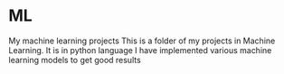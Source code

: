 # ML
My machine learning projects
This is a folder of my projects in Machine Learning.
It is in python language
I have implemented various machine learning models to get good results
